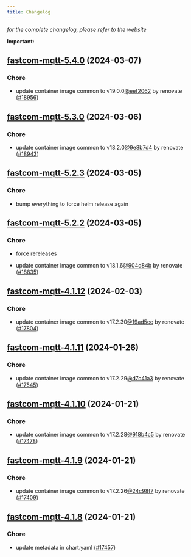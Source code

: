 ```yaml
---
title: Changelog
---
```



*for the complete changelog, please refer to the website*

**Important:**


## [fastcom-mqtt-5.4.0](https://github.com/truecharts/charts/compare/fastcom-mqtt-5.3.0...fastcom-mqtt-5.4.0) (2024-03-07)

### Chore



- update container image common to v19.0.0[@eef2062](https://github.com/eef2062) by renovate ([#18956](https://github.com/truecharts/charts/issues/18956))


## [fastcom-mqtt-5.3.0](https://github.com/truecharts/charts/compare/fastcom-mqtt-5.2.3...fastcom-mqtt-5.3.0) (2024-03-06)

### Chore



- update container image common to v18.2.0[@9e8b7d4](https://github.com/9e8b7d4) by renovate ([#18943](https://github.com/truecharts/charts/issues/18943))


## [fastcom-mqtt-5.2.3](https://github.com/truecharts/charts/compare/fastcom-mqtt-5.2.2...fastcom-mqtt-5.2.3) (2024-03-05)

### Chore



- bump everything to force helm release again


## [fastcom-mqtt-5.2.2](https://github.com/truecharts/charts/compare/fastcom-mqtt-5.2.0...fastcom-mqtt-5.2.2) (2024-03-05)

### Chore



- force rereleases

- update container image common to v18.1.6[@904d84b](https://github.com/904d84b) by renovate ([#18835](https://github.com/truecharts/charts/issues/18835))










## [fastcom-mqtt-4.1.12](https://github.com/truecharts/charts/compare/fastcom-mqtt-4.1.11...fastcom-mqtt-4.1.12) (2024-02-03)

### Chore



- update container image common to v17.2.30[@19ad5ec](https://github.com/19ad5ec) by renovate ([#17804](https://github.com/truecharts/charts/issues/17804))


## [fastcom-mqtt-4.1.11](https://github.com/truecharts/charts/compare/fastcom-mqtt-4.1.10...fastcom-mqtt-4.1.11) (2024-01-26)

### Chore



- update container image common to v17.2.29[@d7c41a3](https://github.com/d7c41a3) by renovate ([#17545](https://github.com/truecharts/charts/issues/17545))


## [fastcom-mqtt-4.1.10](https://github.com/truecharts/charts/compare/fastcom-mqtt-4.1.9...fastcom-mqtt-4.1.10) (2024-01-21)

### Chore



- update container image common to v17.2.28[@918b4c5](https://github.com/918b4c5) by renovate ([#17478](https://github.com/truecharts/charts/issues/17478))


## [fastcom-mqtt-4.1.9](https://github.com/truecharts/charts/compare/fastcom-mqtt-4.1.8...fastcom-mqtt-4.1.9) (2024-01-21)

### Chore



- update container image common to v17.2.26[@24c98f7](https://github.com/24c98f7) by renovate ([#17409](https://github.com/truecharts/charts/issues/17409))


## [fastcom-mqtt-4.1.8](https://github.com/truecharts/charts/compare/fastcom-mqtt-4.1.7...fastcom-mqtt-4.1.8) (2024-01-21)

### Chore



- update metadata in chart.yaml ([#17457](https://github.com/truecharts/charts/issues/17457))
